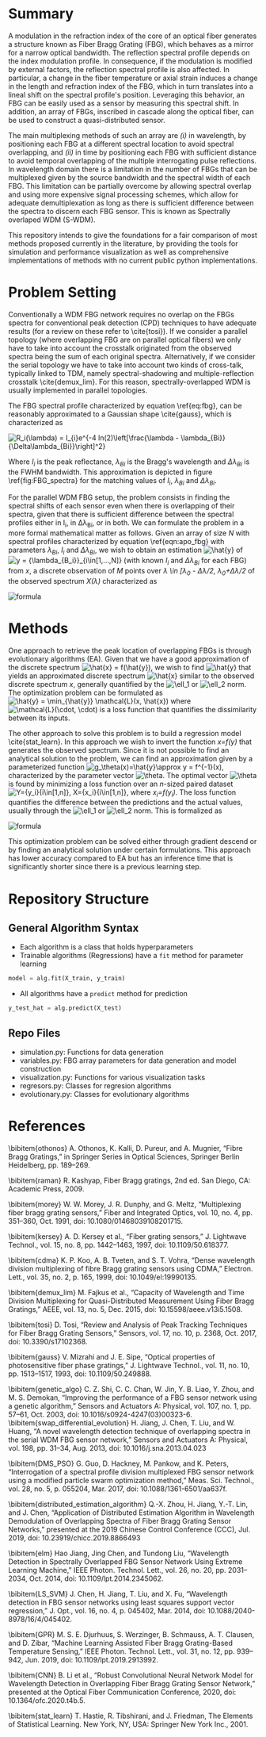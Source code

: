 # Summary

A modulation in the refraction index of the core of an optical fiber generates a structure known as Fiber Bragg Grating (FBG), which behaves as a mirror for a narrow optical bandwidth. The reflection spectral profile depends on the index modulation profile. In consequence, if the modulation is modified by external factors, the reflection spectral profile is also affected. In particular, a change in the fiber temperature or axial strain induces a change in the length and refraction index of the FBG, which in turn translates into a lineal shift on the spectral profile's position. Leveraging this behavior, an FBG can be easily used as a sensor by measuring this spectral shift. In addition, an array of FBGs, inscribed in cascade along the optical fiber, can be used to construct a quasi-distributed sensor.

The main multiplexing methods of such an array are *(i)* in wavelength, by positioning each FBG at a different spectral location to avoid spectral overlapping, and *(ii)* in time by positioning each FBG with sufficient distance to avoid temporal overlapping of the multiple interrogating pulse reflections. In wavelength domain there is a limitation in the number of FBGs that can be multiplexed given by the source bandwidth and the spectral width of each FBG. This limitation can be partially overcome by allowing spectral overlap and using more expensive signal processing schemes, which allow for adequate demultiplexation as long as there is sufficient difference between the spectra to discern each FBG sensor. This is known as Spectrally overlaped WDM (S-WDM).

This repository intends to give the foundations for a fair comparison of most methods proposed currently in the literature, by providing the tools for simulation and performance visualization as well as comprehensive implementations of methods with no current public python implementations.

# Problem Setting

Conventionally a WDM FBG network requires no overlap on the FBGs spectra for conventional peak detection (CPD) techniques to have adequate results (for a review on these refer to \cite{tosi}). If we consider a parallel topology (where overlapping FBG are on parallel optical fibers) we only have to take into account the crosstalk originated from the observed spectra being the sum of each original spectra. Alternatively, if we consider the serial topology we have to take into account two kinds of cross-talk, typically linked to TDM, namely spectral-shadowing and multiple-reflection crosstalk \cite{demux_lim}. For this reason, spectrally-overlapped WDM is usually implemented in parallel topologies.

The FBG spectral profile characterized by equation \ref{eq:fbg}, can be reasonably approximated to a Gaussian shape \cite{gauss}, which is characterized as

<!-- \begin{equation}
\label{eqn:apo_fbg}
R_i(\lambda) = I_{i}e^{-4 ln(2)\left[\frac{\lambda - \lambda_{Bi}}{\Delta\lambda_{Bi}}\right]^2}
\end{equation} -->

![R_i(\lambda) = I_{i}e^{-4 ln(2)\left[\frac{\lambda - \lambda_{Bi}}{\Delta\lambda_{Bi}}\right]^2}](https://render.githubusercontent.com/render/math?math=%5Ctextstyle+R_i%28%5Clambda%29+%3D+I_%7Bi%7De%5E%7B-4+ln%282%29%5Cleft%5B%5Cfrac%7B%5Clambda+-+%5Clambda_%7BBi%7D%7D%7B%5CDelta%5Clambda_%7BBi%7D%7D%5Cright%5D%5E2%7D)

Where *I<sub>i</sub>* is the peak reflectance, *λ<sub>Bi</sub>* is the Bragg's wavelength and *Δλ<sub>Bi</sub>* is the FWHM bandwidth. This approximation is depicted in figure \ref{fig:FBG_spectra} for the matching values of *I<sub>i</sub>*, *λ<sub>Bi</sub>* and *Δλ<sub>Bi</sub>*.

For the parallel WDM FBG setup, the problem consists in finding the spectral shifts of each sensor even when there is overlapping of their spectra, given that there is sufficient difference between the spectral profiles either in I<sub>i</sub>, in Δλ<sub>Bi</sub>, or in both. We can formulate the problem in a more formal mathematical matter as follows. Given an array of size *N* with spectral profiles characterized by equation \ref{eqn:apo_fbg} with parameters *λ<sub>Bi</sub>*, *I<sub>i</sub>* and *Δλ<sub>Bi</sub>*, we wish to obtain an estimation ![\hat{y}](https://render.githubusercontent.com/render/math?math=%5Ctextstyle+%5Chat%7By%7D)
 of ![y = \{\lambda_{B_i}\}_{i\in[1,...,N]}](https://render.githubusercontent.com/render/math?math=%5Ctextstyle+y+%3D+%5C%7B%5Clambda_%7BB_i%7D%5C%7D_%7Bi%5Cin%5B1%2C...%2CN%5D%7D) (with known *I<sub>i</sub>* and *Δλ<sub>Bi</sub>* for each FBG) from *x*, a discrete observation of *M* points over *λ \in [λ<sub>0</sub> - Δλ/2, λ<sub>0</sub>+Δλ/2* of the observed spectrum *X(λ)* characterized as

<!-- \begin{equation}
    X(λ) = \sum_{i=1}^N R_i(λ)
\end{equation} -->

![formula](https://render.githubusercontent.com/render/math?math=X(\lambda)%20=%20\sum_{i=1}^N%20R_i(\lambda))

# Methods

One approach to retrieve the peak location of overlapping FBGs is through evolutionary algorithms (EA). Given that we have a good approximation of the discrete spectrum ![\hat{x} = f(\hat{y})](https://render.githubusercontent.com/render/math?math=%5Ctextstyle+%5Chat%7Bx%7D+%3D+f%28%5Chat%7By%7D%29), we wish to find ![\hat{y} ](https://render.githubusercontent.com/render/math?math=%5Ctextstyle+%5Chat%7By%7D+) that yields an approximated discrete spectrum ![\hat{x} ](https://render.githubusercontent.com/render/math?math=%5Ctextstyle+%5Chat%7Bx%7D+) similar to the observed discrete spectrum *x*, generally quantified by the ![\ell_1](https://render.githubusercontent.com/render/math?math=%5Ctextstyle+%5Cell_1) or ![\ell_2](https://render.githubusercontent.com/render/math?math=%5Ctextstyle+%5Cell_2) norm. The optimization problem can be formulated as
![\hat{y} = \min_{\hat{y}} \mathcal{L}(x, \hat{x})](https://render.githubusercontent.com/render/math?math=%5Cdisplaystyle+%5Chat%7By%7D+%3D+%5Cmin_%7B%5Chat%7By%7D%7D+%5Cmathcal%7BL%7D%28x%2C+%5Chat%7Bx%7D%29)
where ![\mathcal{L}(\cdot, \cdot) ](https://render.githubusercontent.com/render/math?math=%5Ctextstyle+%5Cmathcal%7BL%7D%28%5Ccdot%2C+%5Ccdot%29+) is a loss function that quantifies the dissimilarity between its inputs.

The other approach to solve this problem is to build a regression model \cite{stat_learn}. In this approach we wish to invert the function *x=f(y)* that generates the observed spectrum. Since it is not possible to find an analytical solution to the problem, we can find an approximation given by a parameterized function ![g_\theta(x)=\hat{y}\approx y = f^{-1}(x)](https://render.githubusercontent.com/render/math?math=%5Ctextstyle+g_%5Ctheta%28x%29%3D%5Chat%7By%7D%5Capprox+y+%3D+f%5E%7B-1%7D%28x%29), characterized by the parameter vector ![\theta](https://render.githubusercontent.com/render/math?math=%5Ctextstyle+%5Ctheta). The optimal vector ![\theta](https://render.githubusercontent.com/render/math?math=%5Ctextstyle+%5Ctheta) is found by minimizing a loss function over an *n*-sized paired dataset ![Y=\{y_i\}_{i\in[1,n]}, X=\{x_i\}_{i\in[1,n]}](https://render.githubusercontent.com/render/math?math=%5Ctextstyle+Y%3D%5C%7By_i%5C%7D_%7Bi%5Cin%5B1%2Cn%5D%7D%2C+X%3D%5C%7Bx_i%5C%7D_%7Bi%5Cin%5B1%2Cn%5D%7D),  where *x<sub>i</sub>=f(y<sub>i</sub>)*. The loss function quantifies the difference between the predictions and the actual values, usually through the ![\ell_1](https://render.githubusercontent.com/render/math?math=%5Ctextstyle+%5Cell_1) or ![\ell_2](https://render.githubusercontent.com/render/math?math=%5Ctextstyle+%5Cell_2) norm. This is formalized as
<!-- $$\theta = \min_{\theta} \mathcal{L}(Y, g_\theta(X))$$ -->


![formula](https://render.githubusercontent.com/render/math?math=\theta%20=%20\min_{\theta}%20\mathcal{L}(Y,%20g_\theta(X)))

This optimization problem can be solved either through gradient descend or by finding an analytical solution under certain formulations. This approach has lower accuracy compared to EA but has an inference time that is significantly shorter since there is a previous learning step.

# Repository Structure
## General Algorithm Syntax
* Each algorithm is a class that holds hyperparameters
* Trainable algorithms (Regressions) have a `fit` method for parameter learning

```python
model = alg.fit(X_train, y_train)
```

* All algorithms have a `predict` method for prediction
```python
y_test_hat = alg.predict(X_test)
```
## Repo Files
* simulation.py: Functions for data generation
* variables.py: FBG array parameters for data generation and model construction
* visualization.py: Functions for various visualization tasks
* regresors.py: Classes for regresion algorithms
* evolutionary.py: Classes for evolutionary algorithms

# References

\bibitem{othonos}
A. Othonos, K. Kalli, D. Pureur, and A. Mugnier, “Fibre Bragg Gratings,” in Springer Series in Optical Sciences, Springer Berlin Heidelberg, pp. 189–269.

\bibitem{raman}
R. Kashyap, Fiber Bragg gratings, 2nd ed. San Diego, CA: Academic Press, 2009.

\bibitem{morey} W. W. Morey, J. R. Dunphy, and G. Meltz, “Multiplexing fiber bragg grating sensors,” Fiber and Integrated Optics, vol. 10, no. 4, pp. 351–360, Oct. 1991, doi: 10.1080/01468039108201715.

\bibitem{kersey} A. D. Kersey et al., “Fiber grating sensors,” J. Lightwave Technol., vol. 15, no. 8, pp. 1442–1463, 1997, doi: 10.1109/50.618377.

\bibitem{cdma}
K. P. Koo, A. B. Tveten, and S. T. Vohra, “Dense wavelength division multiplexing of fibre Bragg grating sensors using CDMA,” Electron. Lett., vol. 35, no. 2, p. 165, 1999, doi: 10.1049/el:19990135.

\bibitem{demux_lim}
M. Fajkus et al., “Capacity of Wavelength and Time Division Multiplexing for Quasi-Distributed Measurement Using Fiber Bragg Gratings,” AEEE, vol. 13, no. 5, Dec. 2015, doi: 10.15598/aeee.v13i5.1508.

\bibitem{tosi}
D. Tosi, “Review and Analysis of Peak Tracking Techniques for Fiber Bragg Grating Sensors,” Sensors, vol. 17, no. 10, p. 2368, Oct. 2017, doi: 10.3390/s17102368.

\bibitem{gauss}
V. Mizrahi and J. E. Sipe, “Optical properties of photosensitive fiber phase gratings,” J. Lightwave Technol., vol. 11, no. 10, pp. 1513–1517, 1993, doi: 10.1109/50.249888.

\bibitem{genetic_algo}
C. Z. Shi, C. C. Chan, W. Jin, Y. B. Liao, Y. Zhou, and M. S. Demokan, “Improving the performance of a FBG sensor network using a genetic algorithm,” Sensors and Actuators A: Physical, vol. 107, no. 1, pp. 57–61, Oct. 2003, doi: 10.1016/s0924-4247(03)00323-6.
\bibitem{swap_differential_evolution}
H. Jiang, J. Chen, T. Liu, and W. Huang, “A novel wavelength detection technique of overlapping spectra in the serial WDM FBG sensor network,” Sensors and Actuators A: Physical, vol. 198, pp. 31–34, Aug. 2013, doi: 10.1016/j.sna.2013.04.023

\bibitem{DMS_PSO}
G. Guo, D. Hackney, M. Pankow, and K. Peters, “Interrogation of a spectral profile division multiplexed FBG sensor network using a modified particle swarm optimization method,” Meas. Sci. Technol., vol. 28, no. 5, p. 055204, Mar. 2017, doi: 10.1088/1361-6501/aa637f.

\bibitem{distributed_estimation_algorithm}
Q.-X. Zhou, H. Jiang, Y.-T. Lin, and J. Chen, “Application of Distributed Estimation Algorithm in Wavelength Demodulation of Overlapping Spectra of Fiber Bragg Grating Sensor Networks,” presented at the 2019 Chinese Control Conference (CCC), Jul. 2019, doi: 10.23919/chicc.2019.8866493

\bibitem{elm}
Hao Jiang, Jing Chen, and Tundong Liu, “Wavelength Detection in Spectrally Overlapped FBG Sensor Network Using Extreme Learning Machine,” IEEE Photon. Technol. Lett., vol. 26, no. 20, pp. 2031–2034, Oct. 2014, doi: 10.1109/lpt.2014.2345062.

\bibitem{LS_SVM}
J. Chen, H. Jiang, T. Liu, and X. Fu, “Wavelength detection in FBG sensor networks using least squares support vector regression,” J. Opt., vol. 16, no. 4, p. 045402, Mar. 2014, doi: 10.1088/2040-8978/16/4/045402.

\bibitem{GPR}
M. S. E. Djurhuus, S. Werzinger, B. Schmauss, A. T. Clausen, and D. Zibar, “Machine Learning Assisted Fiber Bragg Grating-Based Temperature Sensing,” IEEE Photon. Technol. Lett., vol. 31, no. 12, pp. 939–942, Jun. 2019, doi: 10.1109/lpt.2019.2913992.

\bibitem{CNN}
B. Li et al., “Robust Convolutional Neural Network Model for Wavelength Detection in Overlapping Fiber Bragg Grating Sensor Network,” presented at the Optical Fiber Communication Conference, 2020, doi: 10.1364/ofc.2020.t4b.5.

\bibitem{stat_learn}
T. Hastie, R. Tibshirani, and J. Friedman, The Elements of Statistical Learning. New York, NY, USA: Springer New York Inc., 2001.
